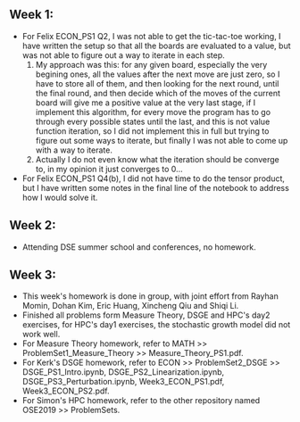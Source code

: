 ## Week 1:
- For Felix ECON_PS1 Q2, I was not able to get the tic-tac-toe working, I have written the setup so that all the boards are evaluated to a value, but was not able to figure out a way to iterate in each step.
  1. My approach was this: for any given board, especially the very begining ones, all the values after the next move are just zero, so I have to store all of them, and then looking for the next round, until the final round, and then decide which of the moves of the current board will give me a positive value at the very last stage, if I implement this algorithm, for every move the program has to go through every possible states until the last, and this is not value function iteration, so I did not implement this in full but trying to figure out some ways to iterate, but finally I was not able to come up with a way to iterate.
  2. Actually I do not even know what the iteration should be converge to, in my opinion it just converges to 0...
- For Felix ECON_PS1 Q4(b), I did not have time to do the tensor product, but I have written some notes in the final line of the notebook to address how I would solve it.  
## Week 2:
- Attending DSE summer school and conferences, no homework.
## Week 3:
- This week's homework is done in group, with joint effort from Rayhan Momin, Dohan Kim, Eric Huang, Xincheng Qiu and Shiqi Li.
- Finished all problems form Measure Theory, DSGE and HPC's day2 exercises, for HPC's day1 exercises, the stochastic growth model did not work well.
- For Measure Theory homework, refer to MATH >> ProblemSet1_Measure_Theory >> Measure_Theory_PS1.pdf.  
- For Kerk's DSGE homework, refer to ECON >> ProblemSet2_DSGE >> DSGE_PS1_Intro.ipynb, DSGE_PS2_Linearization.ipynb, DSGE_PS3_Perturbation.ipynb, Week3_ECON_PS1.pdf, Week3_ECON_PS2.pdf.  
- For Simon's HPC homework, refer to the other repository named OSE2019 >> ProblemSets.
